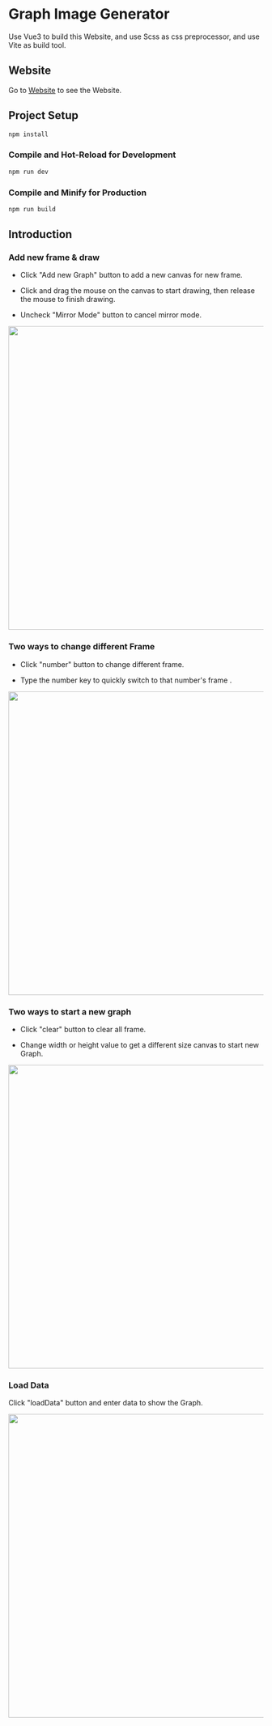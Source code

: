 # Graph Image Generator

Use Vue3 to build this Website, and use Scss as css preprocessor, and use Vite as build tool.

## Website

Go to [Website](https://graph-image-generator.vercel.app/) to see the Website.

## Project Setup

```sh
npm install
```

### Compile and Hot-Reload for Development

```sh
npm run dev
```

### Compile and Minify for Production

```sh
npm run build
```

## Introduction

### Add new frame & draw

- Click "Add new Graph" button to add a new canvas for new frame.

- Click and drag the mouse on the canvas to start drawing, then release the mouse to finish drawing.

- Uncheck "Mirror Mode" button to cancel mirror mode.

<img src="https://github.com/andy820621/Graph-Image-Generator/blob/main/gif/addmode%26draw.gif" width="600">

### Two ways to change different Frame

- Click "number" button to change different frame.

- Type the number key to quickly switch to that number's frame .

<img src="https://github.com/andy820621/Graph-Image-Generator/blob/main/gif/modeChange.gif" width="600">

### Two ways to start a new graph

- Click "clear" button to clear all frame.

- Change width or height value to get a different size canvas to start new Graph.

<img src="https://github.com/andy820621/Graph-Image-Generator/blob/main/gif/clear%26sizeChange.gif" width="600">

### Load Data

Click "loadData" button and enter data to show the Graph.

<img src="https://github.com/andy820621/Graph-Image-Generator/blob/main/gif/loadData.gif" width="600">
